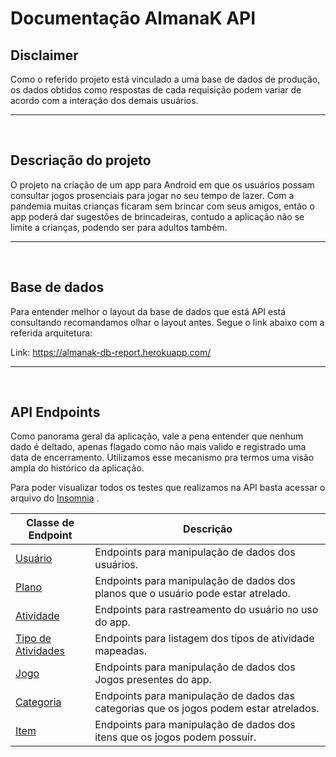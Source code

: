 # Documentação AlmanaK API

## Disclaimer

Como o referido projeto está vinculado a uma base de dados de produção, os dados obtidos como respostas de cada requisição podem variar de acordo com a interação dos demais usuários.

<hr>
<br>


## Descriação do projeto
O projeto na criação de um app para Android em que os usuários possam consultar jogos prosenciais para jogar no seu tempo de lazer. 
Com a pandemia muitas crianças ficaram sem brincar com seus amigos, então o app poderá dar sugestões de brincadeiras, 
contudo a aplicação não se limite a crianças, podendo ser para adultos também.
<hr>
<br>

## Base de dados
Para entender melhor o layout da base de dados que está API está consultando recomandamos olhar o layout antes. Segue o link abaixo com a referida arquitetura:

Link: https://almanak-db-report.herokuapp.com/

<hr>
<br>

## API Endpoints

Como panorama geral da aplicação, vale a pena entender que nenhum dado é deltado, apenas flagado como não mais valido e registrado uma data de encerramento. Utilizamos esse mecanismo pra termos uma visão ampla do histórico da aplicação.

Para poder visualizar todos os testes que realizamos na API basta acessar o arquivo do <a href="Insomnia_Tests.json">Insomnia</a> .

Classe de Endpoint														| Descrição																				|
--- 																	| ---																					|
<a href="/Documentation/Usuario/README.md">Usuário</a>					| Endpoints para manipulação de dados dos usuários.										|
<a href="/Documentation/Plano/README.md">Plano</a>						| Endpoints para manipulação de dados dos planos que o usuário pode estar atrelado.		|
<a href="/Documentation/Atividade/README.md">Atividade</a>				| Endpoints para rastreamento do usuário no uso do app.									|
<a href="/Documentation/Tipo Atividade/README.md">Tipo de Atividades</a>| Endpoints para listagem dos tipos de atividade mapeadas.								|
<a href="/Documentation/Jogo/README.md">Jogo</a> 						| Endpoints para manipulação de dados dos Jogos presentes do app.						|
<a href="/Documentation/Categoria/README.md">Categoria</a> 				| Endpoints para manipulação de dados das categorias que os jogos podem estar atrelados.|
<a href="/Documentation/Item/README.md">Item</a>	 					| Endpoints para manipulação de dados dos itens que os jogos podem possuir.				|
